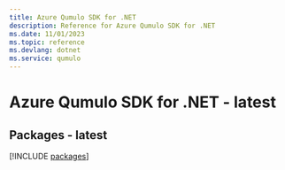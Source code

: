 ```yaml
---
title: Azure Qumulo SDK for .NET
description: Reference for Azure Qumulo SDK for .NET
ms.date: 11/01/2023
ms.topic: reference
ms.devlang: dotnet
ms.service: qumulo
---
```

# Azure Qumulo SDK for .NET - latest
## Packages - latest
[!INCLUDE [packages](qumulo-index.md)]
